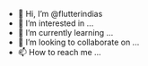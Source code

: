 - 👋 Hi, I’m @flutterindias
- 👀 I’m interested in ...
- 🌱 I’m currently learning ...
- 💞️ I’m looking to collaborate on ...
- 📫 How to reach me ...

<!---
flutterindias/flutterindias is a ✨ special ✨ repository because its `README.md` (this file) appears on your GitHub profile.
You can click the Preview link to take a look at your changes.
--->
